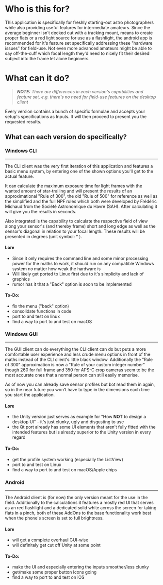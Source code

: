 # Who is this for?
This application is specifically for freshly starting-out astro photographers while also providing useful features for intermediate amateurs.
Since the average beginner isn't decked out with a tracking mount, means to create proper flats or a red light source for use as a flashlight, the android app is recommended for it's feature set specifically addressing these "hardware issues" for field-use. 
Not even more advanced amateurs might be able to say off-the-cuff which focal length they'd need to nicely fit their desired subject into the frame let alone beginners.

# What can it do?
> ***NOTE:** There are differences in each version's capabilities and feature set, e.g. there's no need for field-use features on the desktop client*

Every version contains a bunch of specific formulae and accepts your setup's specifications as Inputs.
It will then proceed to present you the requested results.

## What can each version do specifically?
### Windows CLI
------------------------------------------
The CLI client was the very first iteration of this application and features a basic menu system, by entering one of the shown options you'll get to the actual feature.

It can calculate the maximum exposure time for light frames with the wanted amount of star-trailing and will present the results of an approximational "Rule of 300", the old "Rule of 500" for reference as well as the simplified and the full NPF 
rules which both were developed by Frédéric Michaud from the Société Astronomique du Havre (SAH). After calculating it will give you the results in seconds.

Also integrated is the capability to calculate the respective field of view along your sensor's (and thereby frame) short and long edge as well as the sensor's diagonal in relation to your focal length. These results will be presented in degrees (unit symbol: ° ).

#### Lore
- Since it only requires the command line and some minor processing power for the maths to work, it should run on any compatible Windows system no matter how weak the hardware is
- Will likely get ported to Linux first due to it's simplicity and lack of graphics
- rumor has it that a "Back" option is soon to be implemented

#### To-Do:
- fix the menu ("back" option)
- consolidate functions in code
- port to and test on linux
- find a way to port to and test on macOS

### Windows GUI
------------------------------------------
The GUI client can do everything the CLI client can do but puts a more comfortable user experience and less crude menu options in front of the maths instead of the CLI client's little black window.
Additionally the "Rule of 300" approximation is now a "Rule of your custom integer number" though 260 for full frame and 350 for APS-C crop cameras seem to be the most accurate ones that a normal person can still easily memorise.

As of now you can already save sensor profiles but bot read them in again, so in the near future you won't have to type in the dimensions each time you start the application.

#### Lore
- the Unity version just serves as example for "How **NOT** to design a desktop UI" - it's just clunky, ugly and disgusting to use
- the Qt port already has some UI elements that aren't fully fitted with the intended features but is already superior to the Unity version in every regard

#### To-Do:
- get the profile system working (especially the ListView)
- port to and test on Linux
- find a way to port to and test on macOS/Apple chips

### Android
------------------------------------------
The Android client is (for now) the only version meant for the use in the field. Additionally to the calculations it features a mostly red UI that serves as an red flashlight and a dedicated solid white across the screen for taking flats in a pinch, both of these
AddOns to the base functionality work best when the phone's screen is set to full brightness.

#### Lore
- will get a complete overhaul GUI-wise
- will definitely get cut off Unity at some point

#### To-Do:
- make the UI and especially entering the inputs smoother/less clunky
- get/make some proper button Icons going
- find a way to port to and test on iOS

